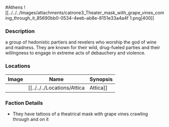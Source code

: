 #Athens 
![[../../../Images/attachments/catrone3_Theater_mask_with_grape_vines_coming_through_it_85690bb0-0534-4eeb-ab8e-8151e33a4a4f 1.png|400]]
### Description
a group of hedonistic partiers and revelers who worship the god of wine and madness. They are known for their wild, drug-fueled parties and their willingness to engage in extreme acts of debauchery and violence.

### Locations

| Image | Name   | Synopsis |
| ----- | ------ | -------- |
|       | [[../../../Locations/Attica|Attica]] |          |

### Faction Details
- They have tattoos of a theatrical mask with grape vines crawling through and on it